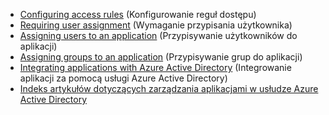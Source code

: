 * [Configuring access rules](../articles/active-directory/active-directory-conditional-access-azuread-connected-apps.md) (Konfigurowanie reguł dostępu)
* [Requiring user assignment](../articles/active-directory/active-directory-applications-guiding-developers-requiring-user-assignment.md) (Wymaganie przypisania użytkownika)
* [Assigning users to an application](../articles/active-directory/active-directory-applications-guiding-developers-assigning-users.md) (Przypisywanie użytkowników do aplikacji)
* [Assigning groups to an application](../articles/active-directory/active-directory-applications-guiding-developers-assigning-groups.md) (Przypisywanie grup do aplikacji)
* [Integrating applications with Azure Active Directory](../articles/active-directory/develop/quickstart-v1-integrate-apps-with-azure-ad.md) (Integrowanie aplikacji za pomocą usługi Azure Active Directory)
* [Indeks artykułów dotyczących zarządzania aplikacjami w usłudze Azure Active Directory](../articles/active-directory/active-directory-apps-index.md)

